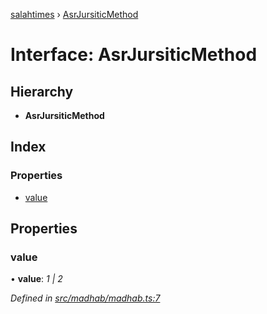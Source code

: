[salahtimes](../README.md) › [AsrJursiticMethod](asrjursiticmethod.md)

# Interface: AsrJursiticMethod

## Hierarchy

* **AsrJursiticMethod**

## Index

### Properties

* [value](asrjursiticmethod.md#value)

## Properties

###  value

• **value**: *1 | 2*

*Defined in [src/madhab/madhab.ts:7](https://github.com/doniseferi/salahtimes/blob/ceee6ba/src/madhab/madhab.ts#L7)*

